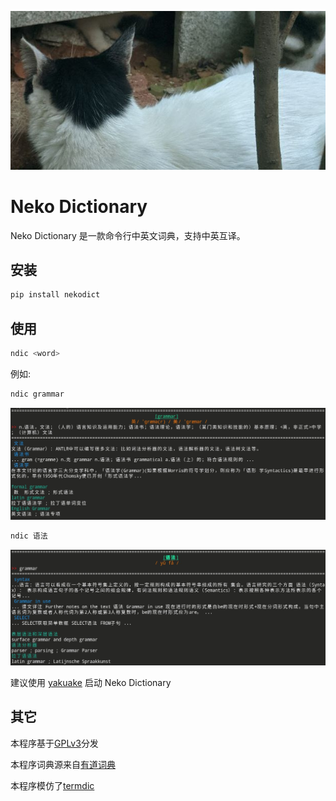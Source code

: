 ![屁姐](banner.jpg)
# Neko Dictionary
Neko Dictionary 是一款命令行中英文词典，支持中英互译。

## 安装
```bash
pip install nekodict
```

## 使用
```bash
ndic <word>
```

例如:
```bash
ndic grammar
```
![](example1.jpg)
```bash
ndic 语法
```
![](example2.jpg)

建议使用 [yakuake](https://apps.kde.org/yakuake/) 启动 Neko Dictionary

## 其它
本程序基于[GPLv3](LICENSE)分发

本程序词典源来自[有道词典](https://dict.youdao.com)

本程序模仿了[termdic](https://github.com/hzwer/termdic)